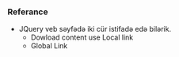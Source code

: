 ### Referance
- JQuery veb səyfədə iki cür istifadə edə bilərik.
    - Dowload content use Local link
    - Global Link 

